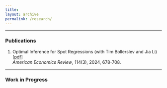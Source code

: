 ```yaml
---
title:  
layout: archive
permalink: /research/
---
```


  
 
------
### Publications

1. Optimal Inference for Spot Regressions (with Tim Bollerslev and Jia Li)[[pdf]](https://www.aeaweb.org/articles?id=10.1257/aer.20221338) <br>
   <span style="font-weight: 400; font-style: italic;">American Economics Review</span>, 114(3), 2024, 678-708.



------
### Work in Progress
